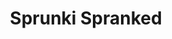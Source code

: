 ---
slug: sprunki-spranked-2714
title: Sprunki Spranked
description: "Sprunki Spranked is an exciting online game. Play for free directly in your browser!"
icon: /images/popular_mods/Sprunki Spranked.png
url: https://wowtbc.net/sprunkin/spranked/index.html
previewImage: /images/popular_mods/Sprunki Spranked.png
type: popular mods

# SEO配置
seo:
  title: "Sprunki Spranked - Play Free Online Game | Fun Browser Games"
  description: "Sprunki Spranked - Play this fun online game for free in your browser. No download required!"
  ogImage: "/images/popular_mods/Sprunki Spranked.png"
  keywords: "sprunki-spranked-2714, online game, browser game, free game, popular mods game, play online"

videoUrls:
  - https://www.youtube.com/embed/example1
  - https://www.youtube.com/embed/example2

whyPlay:
  title: "Why Play Sprunki Spranked?"
  items:
    - "Immersive Gameplay: Sprunki Spranked offers an engaging and immersive gaming experience that will keep you entertained for hours"
    - "Challenging Levels: Test your skills with increasingly difficult challenges and obstacles"
    - "Beautiful Graphics: Enjoy stunning visuals and smooth animations that bring the game world to life"
    - "Regular Updates: New content and features are added regularly to keep the game fresh and exciting"
    - "Free to Play: Experience all the fun without spending a penny"
    - "Community Features: Connect with other players, share strategies, and compete for high scores"
    - "Cross-Platform: Play on any device with a web browser, no downloads required"

features:
  title: "Key Features of Sprunki Spranked"
  image: "/images/popular_mods/Sprunki Spranked.png"
  items:
    - "Intuitive Controls: Easy to learn controls make Sprunki Spranked accessible for players of all skill levels"
    - "Multiple Game Modes: Enjoy various gameplay options that provide different challenges and experiences"
    - "Character Customization: Personalize your gaming experience with unique characters and items"
    - "Achievement System: Complete special tasks to earn rewards and recognition"
    - "Leaderboards: Compete with players worldwide and see who can achieve the highest scores"

characteristics:
  title: "Game Characteristics"
  image: "/images/popular_mods/Sprunki Spranked.png"
  items:
    - "Genre: Popular mods game with elements of strategy and skill"
    - "Difficulty: Suitable for both casual gamers and those seeking a challenge"
    - "Play Time: Quick sessions or extended gameplay, depending on your preference"
    - "Art Style: Vibrant and engaging visuals that enhance the gaming experience"
    - "Sound Design: Immersive audio that complements the gameplay perfectly"

info: "Sprunki Spranked is an exciting online game that offers players a unique and engaging gaming experience. With its intuitive controls, stunning visuals, and challenging gameplay, Sprunki Spranked provides hours of entertainment for players of all ages and skill levels. Whether you're looking for a quick gaming session during a break or an extended play session, Sprunki Spranked delivers an immersive experience that will keep you coming back for more. The game features multiple levels of increasing difficulty, ensuring that players are constantly challenged as they progress. With regular updates adding new content and features, Sprunki Spranked remains fresh and exciting, providing endless entertainment options for its growing community of players."

howToPlayIntro: "Welcome to Sprunki Spranked! This guide will walk you through the basics and help you master the game. Whether you're a beginner or looking to improve your skills, these tips and instructions will enhance your gaming experience."

howToPlaySteps:
  - title: "Getting Started"
    description: "Begin your Sprunki Spranked adventure by familiarizing yourself with the controls. Use your keyboard or mouse to navigate through the game interface. The tutorial will guide you through the basic mechanics and help you understand the objectives."
  - title: "Understanding the Objectives"
    description: "In Sprunki Spranked, your main goal is to progress through levels by completing specific objectives. Each level presents unique challenges that require different strategies and approaches."
  - title: "Mastering the Controls"
    description: "Practice using the controls to improve your precision and reaction time. Sprunki Spranked requires quick reflexes and strategic thinking to overcome obstacles and defeat opponents."
  - title: "Utilizing Power-ups"
    description: "Collect power-ups throughout the game to enhance your abilities and overcome difficult challenges. Each power-up offers unique advantages that can be crucial for success."
  - title: "Developing Strategies"
    description: "As you progress in Sprunki Spranked, develop effective strategies for different scenarios. Analyze patterns, anticipate challenges, and adapt your approach to maximize your performance."

faq:
  title: "Frequently Asked Questions about Sprunki Spranked"
  items:
    - question: "Is Sprunki Spranked free to play?"
      answer: "Yes, Sprunki Spranked is completely free to play directly in your web browser. No downloads or purchases are required to enjoy the full game experience."
    - question: "Can I play Sprunki Spranked on mobile devices?"
      answer: "Yes, Sprunki Spranked is optimized for both desktop and mobile play. You can enjoy the game on any device with a web browser and internet connection."
    - question: "Are there any in-game purchases?"
      answer: "While Sprunki Spranked is free to play, there may be optional in-game purchases available for cosmetic items or additional features that don't affect core gameplay."
    - question: "How often is Sprunki Spranked updated?"
      answer: "The developers regularly update Sprunki Spranked with new content, features, and improvements based on player feedback and game performance."
    - question: "Can I play Sprunki Spranked offline?"
      answer: "Currently, Sprunki Spranked requires an internet connection to play as it's a browser-based online game."
    - question: "Is Sprunki Spranked suitable for children?"
      answer: "Yes, Sprunki Spranked is designed to be family-friendly and suitable for players of all ages."
    - question: "How do I report bugs or issues?"
      answer: "If you encounter any problems while playing Sprunki Spranked, you can report them through the game's support page or contact the developers directly through their website."
    - question: "Still Have Questions?"
      answer: "If you have additional questions about Sprunki Spranked that aren't covered in this FAQ, please visit our support center or contact our customer service team for assistance."
---